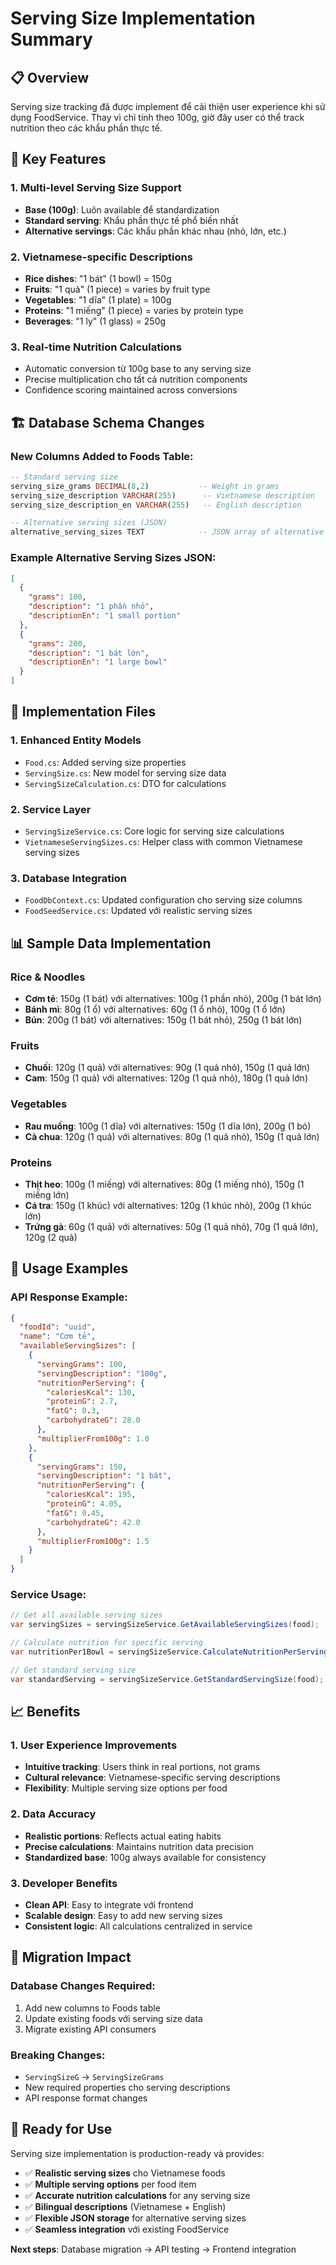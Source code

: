 # Serving Size Implementation Summary

## 📋 **Overview**

Serving size tracking đã được implement để cải thiện user experience khi sử dụng FoodService. Thay vì chỉ tính theo 100g, giờ đây user có thể track nutrition theo các khẩu phần thực tế.

## 🎯 **Key Features**

### **1. Multi-level Serving Size Support**
- **Base (100g)**: Luôn available để standardization
- **Standard serving**: Khẩu phần thực tế phổ biến nhất
- **Alternative servings**: Các khẩu phần khác nhau (nhỏ, lớn, etc.)

### **2. Vietnamese-specific Descriptions**
- **Rice dishes**: "1 bát" (1 bowl) = 150g
- **Fruits**: "1 quả" (1 piece) = varies by fruit type
- **Vegetables**: "1 dĩa" (1 plate) = 100g
- **Proteins**: "1 miếng" (1 piece) = varies by protein type
- **Beverages**: "1 ly" (1 glass) = 250g

### **3. Real-time Nutrition Calculations**
- Automatic conversion từ 100g base to any serving size
- Precise multiplication cho tất cả nutrition components
- Confidence scoring maintained across conversions

## 🏗️ **Database Schema Changes**

### **New Columns Added to Foods Table:**
```sql
-- Standard serving size
serving_size_grams DECIMAL(8,2)           -- Weight in grams
serving_size_description VARCHAR(255)      -- Vietnamese description
serving_size_description_en VARCHAR(255)   -- English description

-- Alternative serving sizes (JSON)
alternative_serving_sizes TEXT            -- JSON array of alternative sizes
```

### **Example Alternative Serving Sizes JSON:**
```json
[
  {
    "grams": 100,
    "description": "1 phần nhỏ",
    "descriptionEn": "1 small portion"
  },
  {
    "grams": 200,
    "description": "1 bát lớn",
    "descriptionEn": "1 large bowl"
  }
]
```

## 🔧 **Implementation Files**

### **1. Enhanced Entity Models**
- `Food.cs`: Added serving size properties
- `ServingSize.cs`: New model for serving size data
- `ServingSizeCalculation.cs`: DTO for calculations

### **2. Service Layer**
- `ServingSizeService.cs`: Core logic for serving size calculations
- `VietnameseServingSizes.cs`: Helper class with common Vietnamese serving sizes

### **3. Database Integration**
- `FoodDbContext.cs`: Updated configuration cho serving size columns
- `FoodSeedService.cs`: Updated với realistic serving sizes

## 📊 **Sample Data Implementation**

### **Rice & Noodles**
- **Cơm tẻ**: 150g (1 bát) với alternatives: 100g (1 phần nhỏ), 200g (1 bát lớn)
- **Bánh mì**: 80g (1 ổ) với alternatives: 60g (1 ổ nhỏ), 100g (1 ổ lớn)
- **Bún**: 200g (1 bát) với alternatives: 150g (1 bát nhỏ), 250g (1 bát lớn)

### **Fruits**
- **Chuối**: 120g (1 quả) với alternatives: 90g (1 quả nhỏ), 150g (1 quả lớn)
- **Cam**: 150g (1 quả) với alternatives: 120g (1 quả nhỏ), 180g (1 quả lớn)

### **Vegetables**
- **Rau muống**: 100g (1 dĩa) với alternatives: 150g (1 dĩa lớn), 200g (1 bó)
- **Cà chua**: 120g (1 quả) với alternatives: 80g (1 quả nhỏ), 150g (1 quả lớn)

### **Proteins**
- **Thịt heo**: 100g (1 miếng) với alternatives: 80g (1 miếng nhỏ), 150g (1 miếng lớn)
- **Cá tra**: 150g (1 khúc) với alternatives: 120g (1 khúc nhỏ), 200g (1 khúc lớn)
- **Trứng gà**: 60g (1 quả) với alternatives: 50g (1 quả nhỏ), 70g (1 quả lớn), 120g (2 quả)

## 🚀 **Usage Examples**

### **API Response Example:**
```json
{
  "foodId": "uuid",
  "name": "Cơm tẻ",
  "availableServingSizes": [
    {
      "servingGrams": 100,
      "servingDescription": "100g",
      "nutritionPerServing": {
        "caloriesKcal": 130,
        "proteinG": 2.7,
        "fatG": 0.3,
        "carbohydrateG": 28.0
      },
      "multiplierFrom100g": 1.0
    },
    {
      "servingGrams": 150,
      "servingDescription": "1 bát",
      "nutritionPerServing": {
        "caloriesKcal": 195,
        "proteinG": 4.05,
        "fatG": 0.45,
        "carbohydrateG": 42.0
      },
      "multiplierFrom100g": 1.5
    }
  ]
}
```

### **Service Usage:**
```csharp
// Get all available serving sizes
var servingSizes = servingSizeService.GetAvailableServingSizes(food);

// Calculate nutrition for specific serving
var nutritionPer1Bowl = servingSizeService.CalculateNutritionPerServing(food, 150);

// Get standard serving size
var standardServing = servingSizeService.GetStandardServingSize(food);
```

## 📈 **Benefits**

### **1. User Experience Improvements**
- **Intuitive tracking**: Users think in real portions, not grams
- **Cultural relevance**: Vietnamese-specific serving descriptions
- **Flexibility**: Multiple serving size options per food

### **2. Data Accuracy**
- **Realistic portions**: Reflects actual eating habits
- **Precise calculations**: Maintains nutrition data precision
- **Standardized base**: 100g always available for consistency

### **3. Developer Benefits**
- **Clean API**: Easy to integrate với frontend
- **Scalable design**: Easy to add new serving sizes
- **Consistent logic**: All calculations centralized in service

## 🔄 **Migration Impact**

### **Database Changes Required:**
1. Add new columns to Foods table
2. Update existing foods với serving size data
3. Migrate existing API consumers

### **Breaking Changes:**
- `ServingSizeG` → `ServingSizeGrams`
- New required properties cho serving descriptions
- API response format changes

## 🎉 **Ready for Use**

Serving size implementation is production-ready và provides:
- ✅ **Realistic serving sizes** cho Vietnamese foods
- ✅ **Multiple serving options** per food item
- ✅ **Accurate nutrition calculations** for any serving size
- ✅ **Bilingual descriptions** (Vietnamese + English)
- ✅ **Flexible JSON storage** for alternative serving sizes
- ✅ **Seamless integration** với existing FoodService

**Next steps**: Database migration → API testing → Frontend integration 